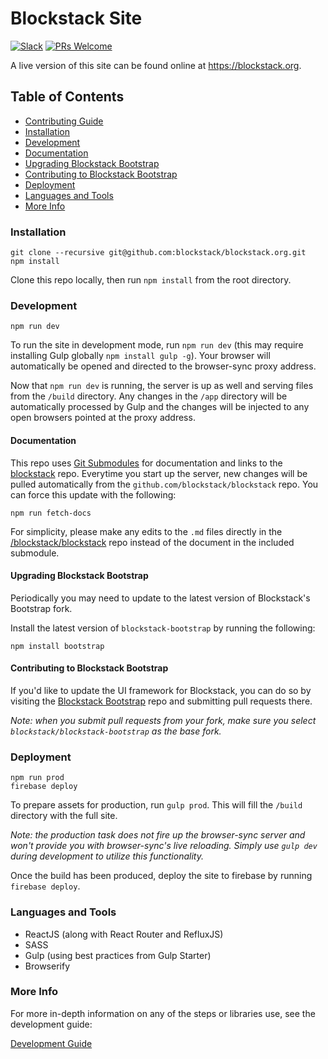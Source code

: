 # Blockstack Site

[![Slack](http://chat.blockstack.org/badge.svg)](http://chat.blockstack.org/)
[![PRs Welcome](https://img.shields.io/badge/PRs-welcome-brightgreen.svg?style=flat-square)](http://makeapullrequest.com)

A live version of this site can be found online at https://blockstack.org.

## Table of Contents
- [Contributing Guide](CONTRIBUTING.md)
- [Installation](#installation)
- [Development](#development)
- [Documentation](#documentation)
- [Upgrading Blockstack Bootstrap](#upgrading-blockstack-bootstrap)
- [Contributing to Blockstack Bootstrap](#contributing-to-blockstack-bootstrap)
- [Deployment](#deployment)
- [Languages and Tools](#languages-and-tools)
- [More Info](#more-info)

### Installation

```
git clone --recursive git@github.com:blockstack/blockstack.org.git
npm install
```

Clone this repo locally, then run `npm install` from the root directory.

### Development

```
npm run dev
```

To run the site in development mode, run `npm run dev` (this may require installing Gulp globally `npm install gulp -g`). Your browser will automatically be opened and directed to the browser-sync proxy address.

Now that `npm run dev` is running, the server is up as well and serving files from the `/build` directory. Any changes in the `/app` directory will be automatically processed by Gulp and the changes will be injected to any open browsers pointed at the proxy address.

#### Documentation

This repo uses [Git Submodules](https://git-scm.com/book/en/v2/Git-Tools-Submodules) for documentation and links to the [blockstack](https://github.com/blockstack/blockstack) repo. Everytime you start up the server, new changes will be pulled automatically from the `github.com/blockstack/blockstack` repo. You can force this update with the following:

```
npm run fetch-docs
```

For simplicity, please make any edits to the `.md` files directly in the [/blockstack/blockstack](https://github.com/blockstack/blockstack) repo instead of the document in the included submodule.

#### Upgrading Blockstack Bootstrap

Periodically you may need to update to the latest version of Blockstack's Bootstrap fork.

Install the latest version of `blockstack-bootstrap` by running the following:

```
npm install bootstrap
```

#### Contributing to Blockstack Bootstrap

If you'd like to update the UI framework for Blockstack, you can do so by visiting the [Blockstack Bootstrap](https://github.com/blockstack/blockstack-bootstrap) repo and submitting pull requests there.

*Note: when you submit pull requests from your fork, make sure you select `blockstack/blockstack-bootstrap` as the base fork.*

### Deployment

```
npm run prod
firebase deploy
```

To prepare assets for production, run `gulp prod`. This will fill the `/build` directory with the full site.

*Note: the production task does not fire up the browser-sync server and won't provide you with browser-sync's live reloading. Simply use `gulp dev` during development to utilize this functionality.*

Once the build has been produced, deploy the site to firebase by running `firebase deploy`.

### Languages and Tools

- ReactJS (along with React Router and RefluxJS)
- SASS
- Gulp (using best practices from Gulp Starter)
- Browserify

### More Info

For more in-depth information on any of the steps or libraries use, see the development guide:

[Development Guide](development.md)
